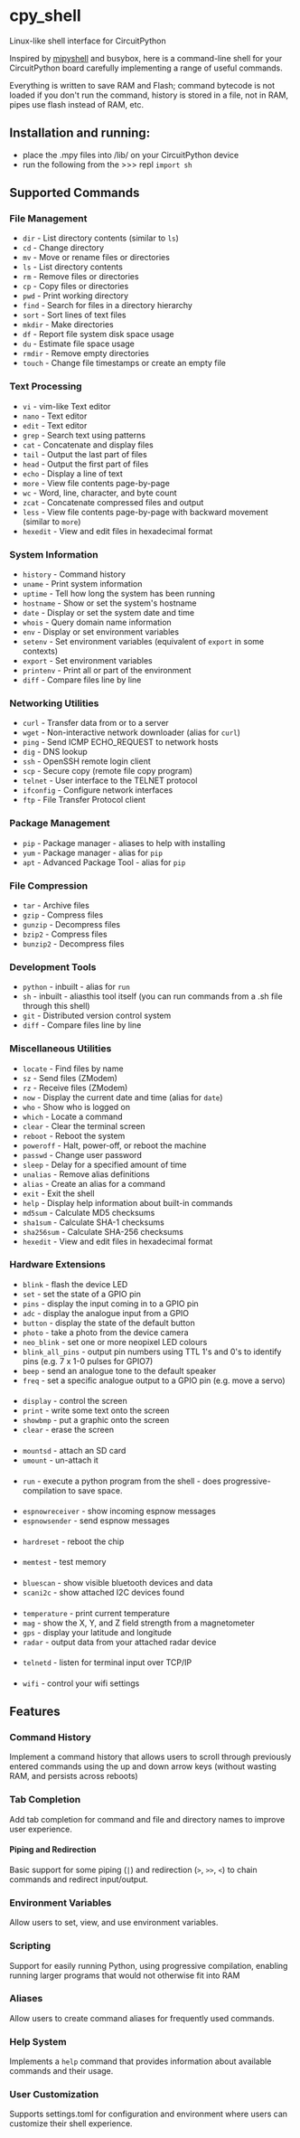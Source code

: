# cpy_shell
Linux-like shell interface for CircuitPython

Inspired by [mipyshell](https://github.com/vsolina/mipyshell) and busybox, here is a command-line shell for your CircuitPython board carefully implementing a range of useful commands.

Everything is written to save RAM and Flash; command bytecode is not loaded if you don't run the command, history is stored in a file, not in RAM, pipes use flash instead of RAM, etc.

## Installation and running:

* place the .mpy files into /lib/ on your CircuitPython device
* run the following from the >>> repl
` import sh `

## Supported Commands

### File Management
- `dir` - List directory contents (similar to `ls`)
- `cd` - Change directory
- `mv` - Move or rename files or directories
- `ls` - List directory contents
- `rm` - Remove files or directories
- `cp` - Copy files or directories
- `pwd` - Print working directory
- `find` - Search for files in a directory hierarchy
- `sort` - Sort lines of text files
- `mkdir` - Make directories
- `df` - Report file system disk space usage
- `du` - Estimate file space usage
- `rmdir` - Remove empty directories
- `touch` - Change file timestamps or create an empty file

### Text Processing
- `vi` - vim-like Text editor
- `nano` - Text editor
- `edit` - Text editor
- `grep` - Search text using patterns
- `cat` - Concatenate and display files
- `tail` - Output the last part of files
- `head` - Output the first part of files
- `echo` - Display a line of text
- `more` - View file contents page-by-page
- `wc` - Word, line, character, and byte count
- `zcat` - Concatenate compressed files and output
- `less` - View file contents page-by-page with backward movement (similar to `more`)
- `hexedit` - View and edit files in hexadecimal format

### System Information
- `history` - Command history
- `uname` - Print system information
- `uptime` - Tell how long the system has been running
- `hostname` - Show or set the system's hostname
- `date` - Display or set the system date and time
- `whois` - Query domain name information
- `env` - Display or set environment variables
- `setenv` - Set environment variables (equivalent of `export` in some contexts)
- `export` - Set environment variables
- `printenv` - Print all or part of the environment
- `diff` - Compare files line by line

### Networking Utilities
- `curl` - Transfer data from or to a server
- `wget` - Non-interactive network downloader (alias for `curl`)
- `ping` - Send ICMP ECHO_REQUEST to network hosts
- `dig` - DNS lookup
- `ssh` - OpenSSH remote login client
- `scp` - Secure copy (remote file copy program)
- `telnet` - User interface to the TELNET protocol
- `ifconfig` - Configure network interfaces
- `ftp` - File Transfer Protocol client

### Package Management
- `pip` - Package manager - aliases to help with installing 
- `yum` - Package manager - alias for `pip`
- `apt` - Advanced Package Tool - alias for `pip`

### File Compression
- `tar` - Archive files
- `gzip` - Compress files
- `gunzip` - Decompress files
- `bzip2` - Compress files
- `bunzip2` - Decompress files

### Development Tools
- `python` - inbuilt - alias for `run`
- `sh` - inbuilt - aliasthis tool itself (you can run commands from a .sh file through this shell)
- `git` - Distributed version control system
- `diff` - Compare files line by line

### Miscellaneous Utilities
- `locate` - Find files by name
- `sz` - Send files (ZModem)
- `rz` - Receive files (ZModem)
- `now` - Display the current date and time (alias for `date`)
- `who` - Show who is logged on
- `which` - Locate a command
- `clear` - Clear the terminal screen
- `reboot` - Reboot the system
- `poweroff` - Halt, power-off, or reboot the machine
- `passwd` - Change user password
- `sleep` - Delay for a specified amount of time
- `unalias` - Remove alias definitions
- `alias` - Create an alias for a command
- `exit` - Exit the shell
- `help` - Display help information about built-in commands
- `md5sum` - Calculate MD5 checksums
- `sha1sum` - Calculate SHA-1 checksums
- `sha256sum` - Calculate SHA-256 checksums
- `hexedit` - View and edit files in hexadecimal format

### Hardware Extensions
- `blink` - flash the device LED
- `set` - set the state of a GPIO pin
- `pins` - display the input coming in to a GPIO pin
- `adc` - display the analogue input from a GPIO
- `button` - display the state of the default button
- `photo` - take a photo from the device camera
- `neo_blink` - set one or more neopixel LED colours
- `blink_all_pins` - output pin numbers using TTL 1's and 0's to identify pins (e.g. 7 x 1-0 pulses for GPIO7)
- `beep` - send an analogue tone to the default speaker
- `freq` - set a specific analogue output to a GPIO pin (e.g. move a servo)
####
- `display` - control the screen
- `print` - write some text onto the screen
- `showbmp` - put a graphic onto the screen
- `clear` - erase the screen
####
- `mountsd` - attach an SD card
- `umount` - un-attach it
####
- `run` - execute a python program from the shell - does progressive-compilation to save space.
####
- `espnowreceiver` - show incoming espnow messages
- `espnowsender` - send espnow messages
####
- `hardreset` - reboot the chip
####
- `memtest` - test memory
####
- `bluescan` - show visible bluetooth devices and data
- `scani2c` - show attached I2C devices found
####
- `temperature` - print current temperature
- `mag` - show the X, Y, and Z field strength from a magnetometer
- `gps` - display your latitude and longitude
- `radar` - output data from your attached radar device
####
- `telnetd` - listen for terminal input over TCP/IP
####
- `wifi` - control your wifi settings


## Features

### Command History
Implement a command history that allows users to scroll through previously entered commands using the up and down arrow keys (without wasting RAM, and persists across reboots)

### Tab Completion
Add tab completion for command and file and directory names to improve user experience.

#### Piping and Redirection
Basic support for some piping (`|`) and redirection (`>`, `>>`, `<`) to chain commands and redirect input/output.

### Environment Variables
Allow users to set, view, and use environment variables.

### Scripting
Support for easily running Python, using progressive compilation, enabling running larger programs that would not otherwise fit into RAM

### Aliases
Allow users to create command aliases for frequently used commands.

### Help System
Implements a `help` command that provides information about available commands and their usage.

### User Customization
Supports settings.toml for configuration and environment where users can customize their shell experience.
